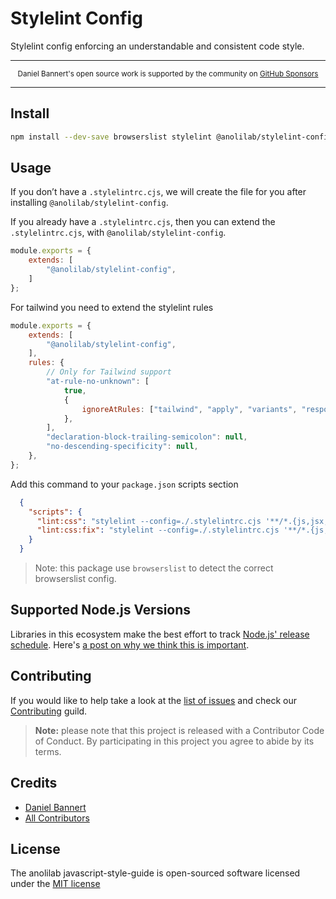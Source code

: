 # Stylelint Config

Stylelint config enforcing an understandable and consistent code style.

---

<div align="center">
    <p>
        <sup>
            Daniel Bannert's open source work is supported by the community on <a href="https://github.com/sponsors/prisis">GitHub Sponsors</a>
        </sup>
    </p>
</div>

---

## Install

```bash
npm install --dev-save browserslist stylelint @anolilab/stylelint-config
```

## Usage

If you don’t have a `.stylelintrc.cjs`, we will create the file for you after installing `@anolilab/stylelint-config`.

If you already have a `.stylelintrc.cjs`, then you can extend the `.stylelintrc.cjs`, with `@anolilab/stylelint-config`.

```js
module.exports = {
    extends: [
        "@anolilab/stylelint-config",
    ]
};
```

For tailwind you need to extend the stylelint rules

```js
module.exports = {
    extends: [
        "@anolilab/stylelint-config",
    ],
    rules: {
        // Only for Tailwind support
        "at-rule-no-unknown": [
            true,
            {
                ignoreAtRules: ["tailwind", "apply", "variants", "responsive", "screen", "@tailwind"],
            },
        ],
        "declaration-block-trailing-semicolon": null,
        "no-descending-specificity": null,
    },
};
```

Add this command to your `package.json` scripts section

```json
  {
    "scripts": {
      "lint:css": "stylelint --config=./.stylelintrc.cjs '**/*.{js,jsx,tsx,ts,less,css,scss,sass}'",
      "lint:css:fix": "stylelint --config=./.stylelintrc.cjs '**/*.{js,jsx,tsx,ts,less,css,scss,sass}' --fix"
    }
  }
```

> Note: this package use `browserslist` to detect the correct browserslist config.

## Supported Node.js Versions

Libraries in this ecosystem make the best effort to track
[Node.js' release schedule](https://nodejs.org/en/about/releases/). Here's [a
post on why we think this is important](https://medium.com/the-node-js-collection/maintainers-should-consider-following-node-js-release-schedule-ab08ed4de71a).

Contributing
------------

If you would like to help take a look at the [list of issues](https://github.com/anolilab/javascript-style-guide/issues) and check our [Contributing](.github/CONTRIBUTING.md) guild.

> **Note:** please note that this project is released with a Contributor Code of Conduct. By participating in this project you agree to abide by its terms.

Credits
-------------

- [Daniel Bannert](https://github.com/prisis)
- [All Contributors](https://github.com/anolilab/javascript-style-guide/graphs/contributors)

License
-------------

The anolilab javascript-style-guide is open-sourced software licensed under the [MIT license](https://opensource.org/licenses/MIT)
